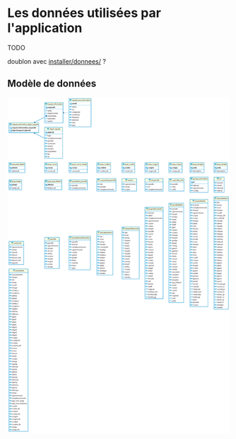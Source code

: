 # Les données utilisées par l'application



TODO

doublon avec [installer/donnees/](/guides_techniques/installer/donnees/) ?


Modèle de données
------------------


![](./images/cadastrapp_mcd_2023-05.png)

